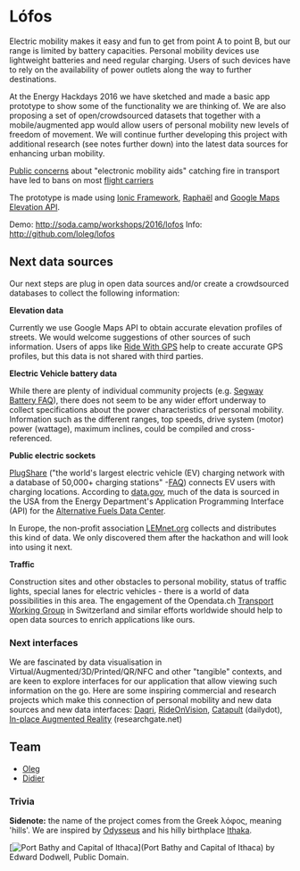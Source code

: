 # Lófos

Electric mobility makes it easy and fun to get from point A to point B, but our range is limited by battery capacities. Personal mobility devices use lightweight batteries and need regular charging. Users of such devices have to rely on the availability of power outlets along the way to further destinations.

At the Energy Hackdays 2016 we have sketched and made a basic app prototype to show some of the functionality we are thinking of. We are also proposing a set of open/crowdsourced datasets that together with a mobile/augmented app would allow users of personal mobility new levels of freedom of movement. We will continue further developing this project with additional research (see notes further down) into the latest data sources for enhancing urban mobility.

[Public concerns](http://bridgeport.dailyvoice.com/news/hoverboard-fires-spark-concerns-about-electric-skateboards/610235/) about "electronic mobility aids" catching fire in transport have led to bans on most [flight carriers](https://www.aircanada.com/en/news/151208.html)

The prototype is made using [Ionic Framework](http://ionicframework.com/docs/), [Raphaël](https://en.wikipedia.org/wiki/Rapha%C3%ABl_(JavaScript_library)) and [Google Maps Elevation API](https://developers.google.com/maps/documentation/elevation/intro).

Demo: http://soda.camp/workshops/2016/lofos
Info: http://github.com/loleg/lofos

## Next data sources

Our next steps are plug in open data sources and/or create a crowdsourced databases to collect the following information:

**Elevation data**

Currently we use Google Maps API to obtain accurate elevation profiles of streets. We would welcome suggestions of other sources of such information. Users of apps like [Ride With GPS](https://ridewithgps.com/) help to create accurate GPS profiles, but this data is not shared with third parties.

**Electric Vehicle battery data**

While there are plenty of individual community projects (e.g. [Segway Battery FAQ](http://www.spinfoot.com/SegwayBatteryFAQ.html)), there does not seem to be any wider effort underway to collect specifications about the power characteristics of personal mobility. Information such as the different ranges, top speeds, drive system (motor) power (wattage), maximum inclines, could be compiled and cross-referenced.

**Public electric sockets**

[PlugShare](http://www.plugshare.com/) ("the world's largest electric vehicle (EV) charging network with a database of 50,000+ charging stations" -[FAQ](http://faq.plugshare.com/article/7-why-should-i-use-plugshare)) connects EV users with charging locations. According to [data.gov](https://www.data.gov/energy/blog/who-uses-open-data), much of the data is sourced in the USA from the Energy Department's Application Programming Interface (API) for the [Alternative Fuels Data Center](http://www.afdc.energy.gov/locator/stations/). 

In Europe, the non-profit association [LEMnet.org](http://www.lemnet.org/) collects and distributes this kind of data. We only discovered them after the hackathon and will look into using it next.

**Traffic**

Construction sites and other obstacles to personal mobility, status of traffic lights, special lanes for electric vehicles - there is a world of data possibilities in this area. The engagement of the Opendata.ch [Transport Working Group](http://transport.opendata.ch) in Switzerland and similar efforts worldwide should help to open data sources to enrich applications like ours.

### Next interfaces

We are fascinated by data visualisation in Virtual/Augmented/3D/Printed/QR/NFC and other "tangible" contexts, and are keen to explore interfaces for our application that allow viewing such information on the go. Here are some inspiring commercial and research projects which make this connection of personal mobility and new data sources and new data interfaces: [Daqri](http://hardware.daqri.com/), [RideOnVision](https://www.rideonvision.com/), [Catapult](http://www.dailydot.com/technology/augmented-reality-bike-helmet-future-cities-catapult/) (dailydot), [In-place Augmented Reality](https://www.researchgate.net/publication/221221338_In-Place_Augmented_Reality) (researchgate.net)

## Team

- [Oleg](http://loleg.github.io)
- [Didier](http://www.eco-villages.ch/forum/hackathon-2016)

### Trivia

**Sidenote:** the name of the project comes from the Greek λόφος, meaning 'hills'. We are inspired by [Odysseus](http://polasekj.sweb.cz/photo.htm) and his hilly birthplace [Ithaka](https://en.wikipedia.org/wiki/Ithaca).

[![Port Bathy and Capital of Ithaca](https://upload.wikimedia.org/wikipedia/commons/thumb/4/43/Port_Bathy_and_Capital_of_Ithaca.jpg/1200px-Port_Bathy_and_Capital_of_Ithaca.jpg)](Port Bathy and Capital of Ithaca) by Edward Dodwell, Public Domain.
